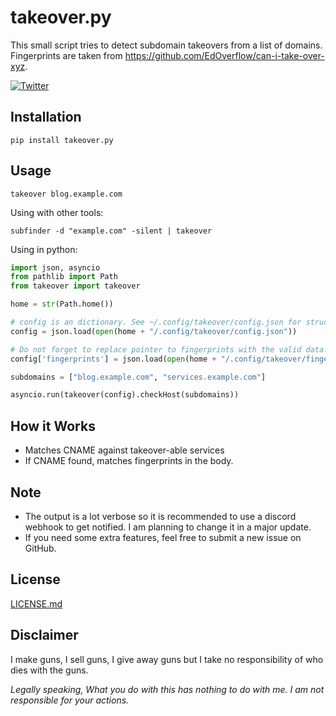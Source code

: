 # takeover.py
This small script tries to detect subdomain takeovers from a list of domains. Fingerprints are taken from https://github.com/EdOverflow/can-i-take-over-xyz.

[![Twitter](https://img.shields.io/twitter/url?style=social&url=https%3A%2F%2Fgithub.com%2F0xcrypto%2Ftakeover)](https://twitter.com/intent/tweet?text=Wow:&url=https%3A%2F%2Fgithub.com%2F0xcrypto%2Ftakeover)

## Installation

```
pip install takeover.py
```

## Usage

```
takeover blog.example.com
```

Using with other tools:

```
subfinder -d "example.com" -silent | takeover
```

Using in python:

```python
import json, asyncio
from pathlib import Path
from takeover import takeover

home = str(Path.home())

# config is an dictionary. See ~/.config/takeover/config.json for structure
config = json.load(open(home + "/.config/takeover/config.json"))

# Do not forget to replace pointer to fingerprints with the valid data. See ~/.config/takeover/fingerprints.json for structure
config['fingerprints'] = json.load(open(home + "/.config/takeover/fingerprints.json"))

subdomains = ["blog.example.com", "services.example.com"]

asyncio.run(takeover(config).checkHost(subdomains))
```

## How it Works
* Matches CNAME against takeover-able services
* If CNAME found, matches fingerprints in the body.

## Note
* The output is a lot verbose so it is recommended to use a discord webhook to get notified. I am planning to change it in a major update. 
* If you need some extra features, feel free to submit a new issue on GitHub.

## License
[LICENSE.md](LICENSE.md)

## Disclaimer
I make guns, I sell guns, I give away guns but I take no responsibility of who dies with the guns.

_Legally speaking, What you do with this has nothing to do with me. I am not responsible for your actions._
